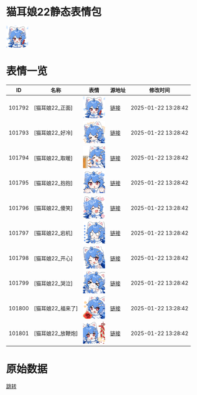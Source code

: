 # 猫耳娘22静态表情包

<img src="./cover.png" height="60" alt="cover" />

# 表情一览

|ID|名称|表情|源地址|修改时间|
|----|----|----|----|----|
|101792|[猫耳娘22_正面]|<img src="./pic/101792_%5B猫耳娘22_正面%5D.png" height="60" alt="正面"/>|[链接](https://i0.hdslb.com/bfs/emote/22aff4f4541eb908828dff2fcd1ad2b8d5a31c5c.png)|2025-01-22 13:28:42|
|101793|[猫耳娘22_好冷]|<img src="./pic/101793_%5B猫耳娘22_好冷%5D.png" height="60" alt="好冷"/>|[链接](https://i0.hdslb.com/bfs/emote/0960d3e8b8ffec58c2f854c8704e0672f4013e21.png)|2025-01-22 13:28:42|
|101794|[猫耳娘22_取暖]|<img src="./pic/101794_%5B猫耳娘22_取暖%5D.png" height="60" alt="取暖"/>|[链接](https://i0.hdslb.com/bfs/emote/75d56d07cc6fd093338684cf1c3d325716d93c5b.png)|2025-01-22 13:28:42|
|101795|[猫耳娘22_抱抱]|<img src="./pic/101795_%5B猫耳娘22_抱抱%5D.png" height="60" alt="抱抱"/>|[链接](https://i0.hdslb.com/bfs/emote/635b99f40733a17974f5492106555722bfdb003d.png)|2025-01-22 13:28:42|
|101796|[猫耳娘22_傻笑]|<img src="./pic/101796_%5B猫耳娘22_傻笑%5D.png" height="60" alt="傻笑"/>|[链接](https://i0.hdslb.com/bfs/emote/5a8cea024cd6979b804d294cf0c0cf241e64552a.png)|2025-01-22 13:28:42|
|101797|[猫耳娘22_宕机]|<img src="./pic/101797_%5B猫耳娘22_宕机%5D.png" height="60" alt="宕机"/>|[链接](https://i0.hdslb.com/bfs/emote/9d4897a797226a4b05f1544654e078d1d93a3da5.png)|2025-01-22 13:28:42|
|101798|[猫耳娘22_开心]|<img src="./pic/101798_%5B猫耳娘22_开心%5D.png" height="60" alt="开心"/>|[链接](https://i0.hdslb.com/bfs/emote/dd00d2d69a854abc448a5d4066a2cfc6b3282c50.png)|2025-01-22 13:28:42|
|101799|[猫耳娘22_哭泣]|<img src="./pic/101799_%5B猫耳娘22_哭泣%5D.png" height="60" alt="哭泣"/>|[链接](https://i0.hdslb.com/bfs/emote/c5a918c7da451c6269a9e01a077e1422adeaa1ec.png)|2025-01-22 13:28:42|
|101800|[猫耳娘22_福来了]|<img src="./pic/101800_%5B猫耳娘22_福来了%5D.png" height="60" alt="福来了"/>|[链接](https://i0.hdslb.com/bfs/emote/78900c2e43b2da315b073ad3ae12ce450663db11.png)|2025-01-22 13:28:42|
|101801|[猫耳娘22_放鞭炮]|<img src="./pic/101801_%5B猫耳娘22_放鞭炮%5D.png" height="60" alt="放鞭炮"/>|[链接](https://i0.hdslb.com/bfs/emote/8be8e76a3a391039cbd570481e36e03793503c6b.png)|2025-01-22 13:28:42|

# 原始数据

[跳转](./raw.json)

